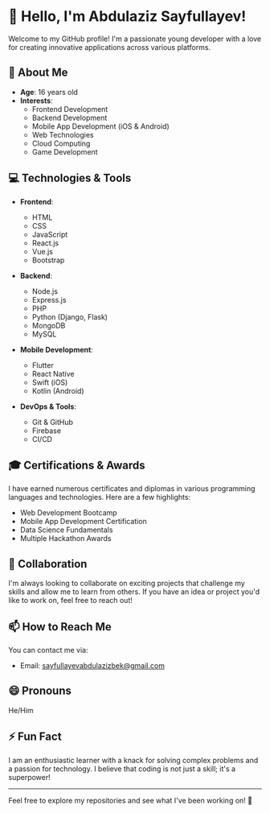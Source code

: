 # 👋 Hello, I'm Abdulaziz Sayfullayev!

Welcome to my GitHub profile! I'm a passionate young developer with a love for creating innovative applications across various platforms.

## 🌟 About Me
- **Age**: 16 years old
- **Interests**: 
  - Frontend Development
  - Backend Development
  - Mobile App Development (iOS & Android)
  - Web Technologies
  - Cloud Computing
  - Game Development

## 💻 Technologies & Tools
- **Frontend**:
  - HTML
  - CSS
  - JavaScript
  - React.js
  - Vue.js
  - Bootstrap

- **Backend**:
  - Node.js
  - Express.js
  - PHP
  - Python (Django, Flask)
  - MongoDB
  - MySQL

- **Mobile Development**:
  - Flutter
  - React Native
  - Swift (iOS)
  - Kotlin (Android)

- **DevOps & Tools**:
  - Git & GitHub
  - Firebase
  - CI/CD

## 🎓 Certifications & Awards
I have earned numerous certificates and diplomas in various programming languages and technologies. Here are a few highlights:
- Web Development Bootcamp
- Mobile App Development Certification
- Data Science Fundamentals
- Multiple Hackathon Awards

## 🤝 Collaboration
I'm always looking to collaborate on exciting projects that challenge my skills and allow me to learn from others. If you have an idea or project you'd like to work on, feel free to reach out!

## 📫 How to Reach Me
You can contact me via:
- Email: [sayfullayevabdulazizbek@gmail.com](mailto:sayfullayevabdulazizbek@gmail.com)

## 😄 Pronouns
He/Him

## ⚡ Fun Fact
I am an enthusiastic learner with a knack for solving complex problems and a passion for technology. I believe that coding is not just a skill; it's a superpower!

---

Feel free to explore my repositories and see what I've been working on! 🚀
